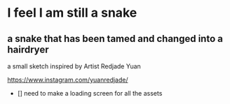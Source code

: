 # I feel I am still a snake 

## a snake that has been tamed and changed into a hairdryer 

a small sketch inspired by Artist Redjade Yuan

https://www.instagram.com/yuanredjade/


- [] need to make a loading screen for all the assets 